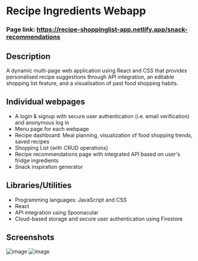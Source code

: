 # Recipe Ingredients Webapp
### Page link: https://recipe-shoppinglist-app.netlify.app/snack-recommendations
## Description
A dynamic multi-page web application using React and CSS that provides personalised recipe suggestions through API integration, an editable shopping list feature, and a visualisation of past food shopping habits.

## Individual webpages
- A login & signup with secure user authentication (i.e. email verification) and anonymous log in
- Menu page for each webpage
- Recipe dashboard: Meal planning, visualization of food shopping trends, saved recipes
- Shopping List (with CRUD operations)
- Recipe recommendations page with integrated API based on user's fridge ingredients
- Snack inspiration generator

## Libraries/Utilities
- Programming languages: JavaScript and CSS
- React
- API integration using Spoonacular
- Cloud-based storage and secure user authentication using Firestore

## Screenshots
![image](https://github.com/user-attachments/assets/36caeed3-4ea6-4dd6-bf26-0fd2a1db3ebc)
![image](https://github.com/user-attachments/assets/f45edc11-230c-4641-a95f-ba8be66c82d8)
